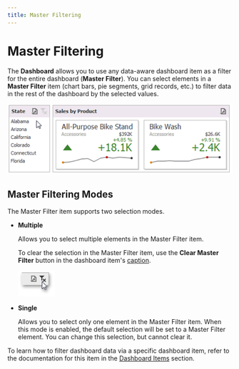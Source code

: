 ```yaml
---
title: Master Filtering
---
```

# Master Filtering
The **Dashboard** allows you to use any data-aware dashboard item as a filter for the entire dashboard (**Master Filter**). You can select elements in a **Master Filter** item (chart bars, pie segments, grid records, etc.) to filter data in the rest of the dashboard by the selected values.

![MainFeatures_MasterFiltering_Win](../../../images/img25347.gif)

## Master Filtering Modes
The Master Filter item supports two selection modes.
* **Multiple**
	
	Allows you to select multiple elements in the Master Filter item.
	
	To clear the selection in the Master Filter item, use the **Clear Master Filter** button in the dashboard item's [caption](dashboard-layout.md).
	
	![DataShaping_Interactivity_MultipleMasterFilter_Clear](../../../images/img21846.png)
* **Single**
	
	Allows you to select only one element in the Master Filter item. When this mode is enabled, the default selection will be set to a Master Filter element. You can change this selection, but cannot clear it.

To learn how to filter dashboard data via a specific dashboard item, refer to the documentation for this item in the [Dashboard Items](../dashboard-items.md) section.